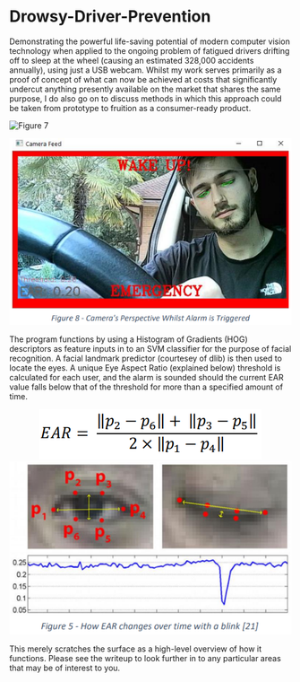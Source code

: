 # Drowsy-Driver-Prevention
Demonstrating the powerful life-saving potential of modern computer vision technology when applied to the ongoing problem of fatigued drivers drifting off to sleep at the wheel (causing an estimated 328,000 accidents annually), using just a USB webcam. Whilst my work serves primarily as a proof of concept of what can now be achieved at costs that significantly undercut anything presently available on the market that shares the same purpose, I do also go on to discuss methods in which this approach could be taken from prototype to fruition as a consumer-ready product. 


  
  ![Figure 7](https://user-images.githubusercontent.com/52629191/103778959-f2f62c00-502a-11eb-896a-ed06d7cabf8b.png)

<p align="center">
  <img src="https://github.com/dr271/Drowsy-Driver-Prevention/blob/main/Readme%20Images/Alarm%20Triggered.png">
</p>
  
The program functions by using a Histogram of Gradients (HOG) descriptors as feature inputs in to an SVM classifier for the purpose of facial recognition. A facial landmark predictor (courtesey of dlib) is then used to locate the eyes. A unique Eye Aspect Ratio (explained below) threshold is calculated for each user, and the alarm is sounded should the current EAR value falls below that of the threshold for more than a specified amount of time.


<p align="center">
  <img src="https://github.com/dr271/Drowsy-Driver-Prevention/blob/main/Readme%20Images/EARFormula.png">
  <img src="https://github.com/dr271/Drowsy-Driver-Prevention/blob/main/Readme%20Images/EARoverTime.png">
</p>

This merely scratches the surface as a high-level overview of how it functions. Please see the writeup to look further in to any particular areas that may be of interest to you.
